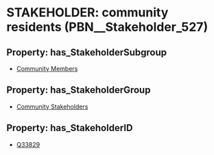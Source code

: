 # STAKEHOLDER: __community residents__ (PBN__Stakeholder_527)

## Property: has_StakeholderSubgroup

* [Community Members](PBN__StakeholderSubgroup_130)

## Property: has_StakeholderGroup

* [Community Stakeholders](PBN__StakeholderGroup_8)

## Property: has_StakeholderID

* [Q33829](Q33829)

